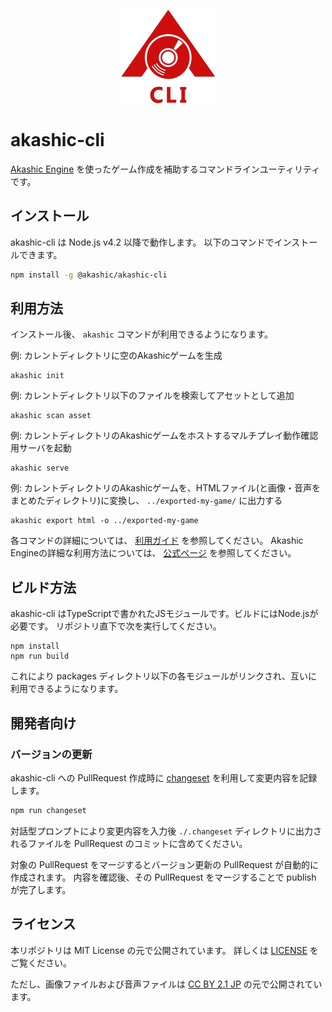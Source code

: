 <p align="center">
<img src="https://github.com/akashic-games/akashic-cli/blob/master/img/akashic-cli.png"/>
</p>

# akashic-cli

[Akashic Engine](https://akashic-games.github.io/) を使ったゲーム作成を補助するコマンドラインユーティリティです。

## インストール

akashic-cli は Node.js v4.2 以降で動作します。
以下のコマンドでインストールできます。

```sh
npm install -g @akashic/akashic-cli
```

## 利用方法

インストール後、 `akashic` コマンドが利用できるようになります。

例: カレントディレクトリに空のAkashicゲームを生成

```
akashic init
```

例: カレントディレクトリ以下のファイルを検索してアセットとして追加

```
akashic scan asset
```

例: カレントディレクトリのAkashicゲームをホストするマルチプレイ動作確認用サーバを起動

```
akashic serve
```

例: カレントディレクトリのAkashicゲームを、HTMLファイル(と画像・音声をまとめたディレクトリ)に変換し、 `../exported-my-game/` に出力する

```
akashic export html -o ../exported-my-game
```

各コマンドの詳細については、 [利用ガイド](https://akashic-games.github.io/reference/tool/akashic-cli/akashic-cli.html) を参照してください。
Akashic Engineの詳細な利用方法については、 [公式ページ](https://akashic-games.github.io/) を参照してください。

## ビルド方法

akashic-cli はTypeScriptで書かれたJSモジュールです。ビルドにはNode.jsが必要です。 リポジトリ直下で次を実行してください。

```
npm install
npm run build
```

これにより packages ディレクトリ以下の各モジュールがリンクされ、互いに利用できるようになります。

## 開発者向け

### バージョンの更新

akashic-cli への PullRequest 作成時に [changeset](https://github.com/changesets/changesets) を利用して変更内容を記録します。

```sh
npm run changeset
```

対話型プロンプトにより変更内容を入力後 `./.changeset` ディレクトリに出力されるファイルを PullRequest のコミットに含めてください。

対象の PullRequest をマージするとバージョン更新の PullRequest が自動的に作成されます。
内容を確認後、その PullRequest をマージすることで publish が完了します。

## ライセンス

本リポジトリは MIT License の元で公開されています。
詳しくは [LICENSE](https://github.com/akashic-games/akashic-cli/blob/master/LICENSE) をご覧ください。

ただし、画像ファイルおよび音声ファイルは
[CC BY 2.1 JP](https://creativecommons.org/licenses/by/2.1/jp/) の元で公開されています。
